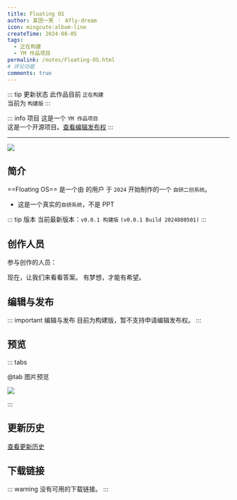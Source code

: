 ```yaml
---
title: Floating OS
author: 某团一笑 ︱ Afly-dream
icon: mingcute:album-line
createTime: 2024-08-05
tags:
  - 正在构建
  - YM 作品项目
permalink: /notes/Floating-OS.html
# 评论功能
comments: true
---
```


::: tip 更新状态
此作品目前 `正在构建`  
当前为 `构建版`
:::

::: info 项目
这是一个 `YM 作品项目`  
这是一个开源项目。[查看编辑发布权](#编辑与发布)
:::

---

![](https://image.youming.us.kg/ft.png)

## <Icon name="mingcute:document-line" color="currentColor" /> 简介

==Floating OS== 是一个由 <Badge text="Youming 工作室" type="tip" /> 的用户 <Badge text="Afly-dream" type="info" /> 于 `2024` 开始制作的一个 `自研二创系统`。

- 这是一个真实的`自研系统`，不是 PPT

::: tip 版本
当前最新版本：`v0.0.1 构建版` `(v0.0.1 Build 2024080501)`
:::

## <Icon name="mingcute:contacts-3-line" color="currentColor" /> 创作人员

参与创作的人员：<Badge text="某团一笑" type="info" /> <Badge text="Afly-dream" type="info" />

<LinkCard title="某团一笑" icon="https://image.youming.us.kg/tx-2-ys.png" href="/notes/更多/工作室.html#某团一笑">
    现在，让我们来看看答案。
</LinkCard>

<LinkCard title="Afly-dream" icon="https://image.youming.us.kg/tx-3-ys.png" href="/notes/更多/工作室.html#afly-dream">
    有梦想，才能有希望。
</LinkCard>

## <Icon name="mingcute:pencil-3-line" color="currentColor" /> 编辑与发布

::: important 编辑与发布
目前为构建版，暂不支持申请编辑发布权。
:::

## <Icon name="mingcute:eye-2-line" color="currentColor" /> 预览

::: tabs

@tab <Icon name="mingcute:pic-line" color="currentColor" /> 图片预览

![](https://image.youming.us.kg/ft-yl.png)


:::

## <Icon name="mingcute:history-anticlockwise-line" color="currentColor" /> 更新历史

[查看更新历史](/notes/更新历史/Floating-OS.html)

## <Icon name="mingcute:arrow-to-down-line" color="currentColor" /> 下载链接

::: warning
没有可用的下载链接。
:::